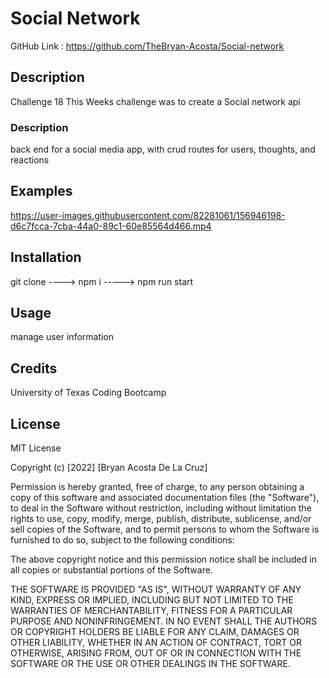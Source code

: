 # Social Network

GitHub Link : https://github.com/TheBryan-Acosta/Social-network

## **Description**

Challenge 18 This Weeks challenge was to create a Social network api

### **Description**

back end for a social media app, with crud routes for users, thoughts, and reactions

## **Examples**


https://user-images.githubusercontent.com/82281061/156946198-d6c7fcca-7cba-44a0-89c1-60e85564d466.mp4


## **Installation**

git clone ----> npm i -----> npm run start

## **Usage**

manage user information

## **Credits**

University of Texas Coding Bootcamp

## **License**

MIT License

Copyright (c) [2022] [Bryan Acosta De La Cruz]

Permission is hereby granted, free of charge, to any person obtaining a copy
of this software and associated documentation files (the "Software"), to deal
in the Software without restriction, including without limitation the rights
to use, copy, modify, merge, publish, distribute, sublicense, and/or sell
copies of the Software, and to permit persons to whom the Software is
furnished to do so, subject to the following conditions:

The above copyright notice and this permission notice shall be included in all
copies or substantial portions of the Software.

THE SOFTWARE IS PROVIDED "AS IS", WITHOUT WARRANTY OF ANY KIND, EXPRESS OR
IMPLIED, INCLUDING BUT NOT LIMITED TO THE WARRANTIES OF MERCHANTABILITY,
FITNESS FOR A PARTICULAR PURPOSE AND NONINFRINGEMENT. IN NO EVENT SHALL THE
AUTHORS OR COPYRIGHT HOLDERS BE LIABLE FOR ANY CLAIM, DAMAGES OR OTHER
LIABILITY, WHETHER IN AN ACTION OF CONTRACT, TORT OR OTHERWISE, ARISING FROM,
OUT OF OR IN CONNECTION WITH THE SOFTWARE OR THE USE OR OTHER DEALINGS IN THE
SOFTWARE.
